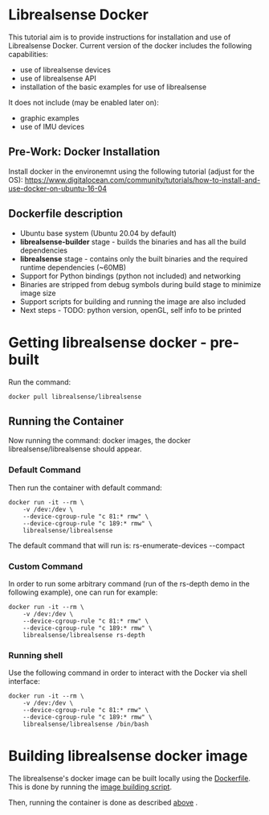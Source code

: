 # Librealsense Docker

This tutorial aim is to provide instructions for installation and use of Librealsense Docker. 
Current version of the docker includes the following capabilities:
- use of librealsense devices
- use of librealsense API
- installation of the basic examples for use of librealsense

It does not include (may be enabled later on):
- graphic examples
- use of IMU devices

## Pre-Work: Docker Installation
Install docker in the environemnt using the  following tutorial (adjust for the OS):
https://www.digitalocean.com/community/tutorials/how-to-install-and-use-docker-on-ubuntu-16-04

## Dockerfile description
- Ubuntu base system (Ubuntu 20.04 by default)
- **librealsense-builder** stage - builds the binaries and has all the build dependencies 
- **librealsense** stage -  contains only the built binaries and the required runtime dependencies (~60MB)
- Support for Python bindings (python not included) and networking
- Binaries are stripped from debug symbols during build stage to minimize image size
- Support scripts for building and running the image are also included
- Next steps - TODO: python version, openGL, self info to be printed

# Getting librealsense docker - pre-built

Run the command:
```
docker pull librealsense/librealsense
```

## Running the Container
Now running the command: docker images, the docker librealsense/librealsense should appear.

### Default Command
Then run the container with default command:
```
docker run -it --rm \
    -v /dev:/dev \
    --device-cgroup-rule "c 81:* rmw" \
    --device-cgroup-rule "c 189:* rmw" \
    librealsense/librealsense
```

The default command that will run is: rs-enumerate-devices --compact

### Custom Command
In order to run some arbitrary command (run of the rs-depth demo in the following example), one can run for example:
```
docker run -it --rm \
    -v /dev:/dev \
    --device-cgroup-rule "c 81:* rmw" \
    --device-cgroup-rule "c 189:* rmw" \
    librealsense/librealsense rs-depth
```

### Running shell
Use the following command in order to interact with the Docker via shell interface:
```
docker run -it --rm \
    -v /dev:/dev \
    --device-cgroup-rule "c 81:* rmw" \
    --device-cgroup-rule "c 189:* rmw" \
    librealsense/librealsense /bin/bash
```

# Building librealsense docker image

The librealsense's docker image can be built locally using the [Dockerfile](Dockerfile). 
This  is done by running the [image building script](build_image.sh).

Then, running the container is done as described [above](#Running-the-Container) .






